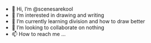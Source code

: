 - 👋 Hi, I’m @scenesarekool
- 👀 I’m interested in drawing and writing
- 🌱 I’m currently learning division and how to draw better
- 💞️ I’m looking to collaborate on nothing
- 📫 How to reach me ...

<!---
scenesarekool/scenesarekool is a ✨ special ✨ repository because its `README.md` (this file) appears on your GitHub profile.
You can click the Preview link to take a look at your changes.
--->
